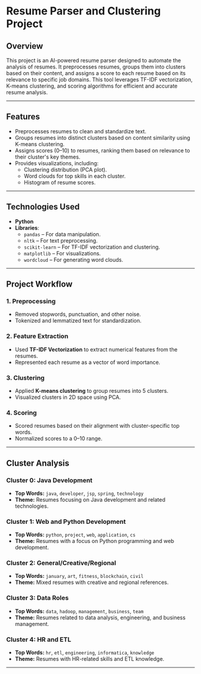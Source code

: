# **Resume Parser and Clustering Project**

## **Overview**
This project is an AI-powered resume parser designed to automate the analysis of resumes. It preprocesses resumes, groups them into clusters based on their content, and assigns a score to each resume based on its relevance to specific job domains. This tool leverages TF-IDF vectorization, K-means clustering, and scoring algorithms for efficient and accurate resume analysis.

---

## **Features**
- Preprocesses resumes to clean and standardize text.
- Groups resumes into distinct clusters based on content similarity using K-means clustering.
- Assigns scores (0–10) to resumes, ranking them based on relevance to their cluster's key themes.
- Provides visualizations, including:
  - Clustering distribution (PCA plot).
  - Word clouds for top skills in each cluster.
  - Histogram of resume scores.

---

## **Technologies Used**
- **Python**
- **Libraries**:
  - `pandas` – For data manipulation.
  - `nltk` – For text preprocessing.
  - `scikit-learn` – For TF-IDF vectorization and clustering.
  - `matplotlib` – For visualizations.
  - `wordcloud` – For generating word clouds.

---

## **Project Workflow**

### 1. **Preprocessing**
- Removed stopwords, punctuation, and other noise.
- Tokenized and lemmatized text for standardization.

### 2. **Feature Extraction**
- Used **TF-IDF Vectorization** to extract numerical features from the resumes.
- Represented each resume as a vector of word importance.

### 3. **Clustering**
- Applied **K-means clustering** to group resumes into 5 clusters.
- Visualized clusters in 2D space using PCA.

### 4. **Scoring**
- Scored resumes based on their alignment with cluster-specific top words.
- Normalized scores to a 0–10 range.

---

## **Cluster Analysis**
### **Cluster 0: Java Development**
- **Top Words:** `java`, `developer`, `jsp`, `spring`, `technology`
- **Theme:** Resumes focusing on Java development and related technologies.

### **Cluster 1: Web and Python Development**
- **Top Words:** `python`, `project`, `web`, `application`, `cs`
- **Theme:** Resumes with a focus on Python programming and web development.

### **Cluster 2: General/Creative/Regional**
- **Top Words:** `january`, `art`, `fitness`, `blockchain`, `civil`
- **Theme:** Mixed resumes with creative and regional references.

### **Cluster 3: Data Roles**
- **Top Words:** `data`, `hadoop`, `management`, `business`, `team`
- **Theme:** Resumes related to data analysis, engineering, and business management.

### **Cluster 4: HR and ETL**
- **Top Words:** `hr`, `etl`, `engineering`, `informatica`, `knowledge`
- **Theme:** Resumes with HR-related skills and ETL knowledge.

---

